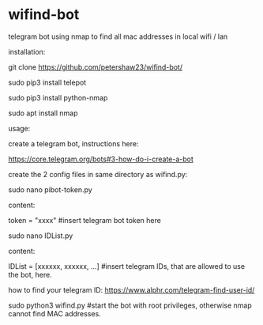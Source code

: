 # wifind-bot
telegram bot using nmap to find all mac addresses in local wifi / lan

installation:

git clone https://github.com/petershaw23/wifind-bot/

sudo pip3 install telepot

sudo pip3 install python-nmap

sudo apt install nmap

usage:

create a telegram bot, instructions here:

https://core.telegram.org/bots#3-how-do-i-create-a-bot

create the 2 config files in same directory as wifind.py:

sudo nano pibot-token.py

content:

token = "xxxx" #insert telegram bot token here


sudo nano IDList.py

content:

IDList = [xxxxxx, xxxxxx, ...] #insert telegram IDs, that are allowed to use the bot, here.

how to find your telegram ID: https://www.alphr.com/telegram-find-user-id/

sudo python3 wifind.py #start the bot with root privileges, otherwise nmap cannot find MAC addresses.
